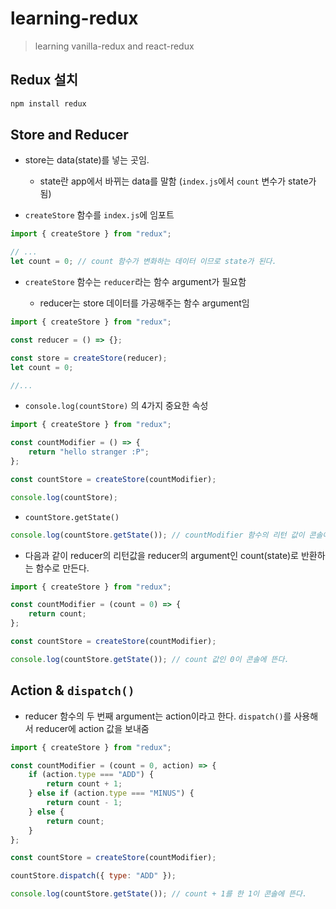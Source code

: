 # learning-redux

> learning vanilla-redux and react-redux

## Redux 설치

```bash
npm install redux
```

## Store and Reducer

- store는 data(state)를 넣는 곳임.

    * state란 app에서 바뀌는 data를 말함 (`index.js`에서 `count` 변수가 state가 됨)

- `createStore` 함수를 `index.js`에 임포트

```javascript
import { createStore } from "redux";

// ...
let count = 0; // count 함수가 변화하는 데이터 이므로 state가 된다.
```

- `createStore` 함수는 `reducer`라는 함수 argument가 필요함

    * reducer는 store 데이터를 가공해주는 함수 argument임

```javascript
import { createStore } from "redux";

const reducer = () => {};

const store = createStore(reducer);
let count = 0;

//...
```

- `console.log(countStore)` 의 4가지 중요한 속성

```javascript
import { createStore } from "redux";

const countModifier = () => {
    return "hello stranger :P";
};

const countStore = createStore(countModifier);

console.log(countStore);
```

- `countStore.getState()`

```javascript
console.log(countStore.getState()); // countModifier 함수의 리턴 값이 콘솔에 뜬다. => data를 가공시켜줌
```

- 다음과 같이 reducer의 리턴값을 reducer의 argument인 count(state)로 반환하는 함수로 만든다.

```javascript
import { createStore } from "redux";

const countModifier = (count = 0) => {
    return count;
};

const countStore = createStore(countModifier);

console.log(countStore.getState()); // count 값인 0이 콘솔에 뜬다.
```


## Action & `dispatch()`

- reducer 함수의 두 번째 argument는 action이라고 한다. `dispatch()`를 사용해서 reducer에 action 값을 보내줌

```javascript
import { createStore } from "redux";

const countModifier = (count = 0, action) => {
    if (action.type === "ADD") {
        return count + 1;
    } else if (action.type === "MINUS") {
        return count - 1;
    } else {
        return count;
    }
};

const countStore = createStore(countModifier);

countStore.dispatch({ type: "ADD" });

console.log(countStore.getState()); // count + 1를 한 1이 콘솔에 뜬다.
```
